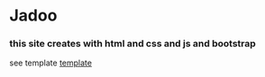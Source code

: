 # Jadoo

### this site creates with html and css and js and bootstrap
see template [template](https://jadoo-test.netlify.app)
